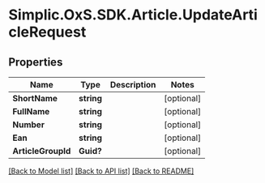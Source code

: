 # Simplic.OxS.SDK.Article.UpdateArticleRequest

## Properties

Name | Type | Description | Notes
------------ | ------------- | ------------- | -------------
**ShortName** | **string** |  | [optional] 
**FullName** | **string** |  | [optional] 
**Number** | **string** |  | [optional] 
**Ean** | **string** |  | [optional] 
**ArticleGroupId** | **Guid?** |  | [optional] 

[[Back to Model list]](../README.md#documentation-for-models) [[Back to API list]](../README.md#documentation-for-api-endpoints) [[Back to README]](../README.md)

